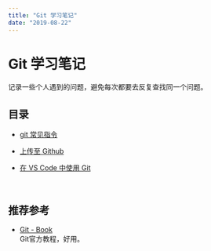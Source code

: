 ```yaml
---
title: "Git 学习笔记"
date: "2019-08-22"
---
```


# Git 学习笔记

记录一些个人遇到的问题，避免每次都要去反复查找同一个问题。

## 目录

- [git 常见指令](./git常见指令.md)

- [上传至 Github](./github.md)

- [在 VS Code 中使用 Git](./git-in-vscode.md)

<br>

## 推荐参考

- [Git - Book](https://git-scm.com/book/zh/v2)  
  Git官方教程，好用。

